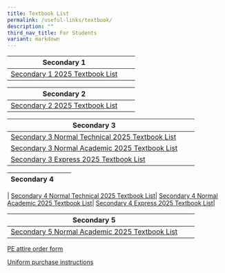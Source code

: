 ```yaml
---
title: Textbook List
permalink: /useful-links/textbook/
description: ""
third_nav_title: For Students
variant: markdown
---
```

| Secondary 1 |  |  |
| -------- | -------- | -------- |
|[Secondary 1 2025 Textbook List](/files/Textbook/2024/S1_22_10_2024.pdf)|

| Secondary 2 |  |  |
| -------- | -------- | -------- |
|[Secondary 2 2025 Textbook List](/files/Textbook/2024/S2_22_10_2024.pdf)|

| Secondary 3 |  |  |
| -------- | -------- | -------- |
|[Secondary 3 Normal Technical 2025 Textbook List](/files/Textbook/2024/S3_NT_22_10_2024.pdf)|
[Secondary 3 Normal Academic 2025 Textbook List](/files/Textbook/2024/S3_NA_22_10_2024.pdf)|
[Secondary 3 Express 2025 Textbook List](/files/Textbook/2024/S3_EXP_22_10_2024.pdf)| 


| Secondary 4 |  |  |
| -------- | -------- | -------- |
|
[Secondary 4 Normal Technical 2025 Textbook List](/files/Textbook/2024/S4_NT_22_10_2024.pdf)|
[Secondary 4 Normal Academic 2025 Textbook List](/files/Textbook/2024/S4_NA_22_10_2024.pdf)| 
[Secondary 4 Express 2025 Textbook List](/files/Textbook/2024/S4_EXP_22_10_2024.pdf)|

| Secondary 5 |  |  |
| -------- | -------- | -------- |
|[Secondary 5 Normal Academic 2025 Textbook List](/files/Textbook/2024/S5_NA_22_10_2024.pdf)|

[PE attire order form](/files/Textbook/2024/PE_ATTIRE_ORDER_FORM_29_08_2024.pdf)


[Uniform purchase instructions](/files/Textbook/2024/Anderson_Secondary_sale_schedule_Sec_1_Registration_EY24.pdf)